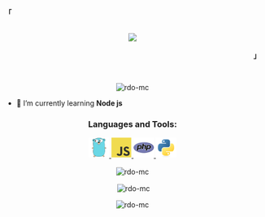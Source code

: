  <!-- Profile -->
  <p align="left"><strong><samp>「</samp></strong></p>
    <p align="center">
      <samp>
        <br>
          <image <img src="https://readme-typing-svg.herokuapp.com?font=Fira+Code&weight=300&pause=1000&color=65C3F7&background=311DFF00&random=false&width=435&lines=Hi%2C+I'm++Rivaldo+David+(RDO-MC)...+%3AD" ></image>  
        <br>
      </samp>
    </p>
  <p align="right"><strong><samp>」</samp></strong></p>
  
  <br>
  
<p align="center"><img src="https://komarev.com/ghpvc/?username=rdo-mc&label=Profile%20views&color=0e75b6&style=flat" alt="rdo-mc" /></p>

- 🌱 I’m currently learning **Node js**

<p align="center">
</p>

<h3 align="center">Languages and Tools:</h3>

<p align="center">
  <a href="https://golang.org" target="_blank" rel="noreferrer"> <img src="https://raw.githubusercontent.com/devicons/devicon/master/icons/go/go-original.svg" alt="go" width="40" height="40"/> </a>
  <a href="https://developer.mozilla.org/en-US/docs/Web/JavaScript" target="_blank" rel="noreferrer"> <img src="https://raw.githubusercontent.com/devicons/devicon/master/icons/javascript/javascript-original.svg" alt="javascript" width="40" height="40"/> </a>
  <a href="https://www.php.net" target="_blank" rel="noreferrer"> <img src="https://raw.githubusercontent.com/devicons/devicon/master/icons/php/php-original.svg" alt="php" width="40" height="40"/> </a>
  <a href="https://www.python.org" target="_blank" rel="noreferrer"> <img src="https://raw.githubusercontent.com/devicons/devicon/master/icons/python/python-original.svg" alt="python" width="40" height="40"/> </a>
</p>

<p align="center"><img align="center" src="https://github-readme-stats.vercel.app/api/top-langs?username=rdo-mc&show_icons=true&locale=en&layout=compact" alt="rdo-mc" /></p>

<p align="center">&nbsp;<img align="center" src="https://github-readme-stats.vercel.app/api?username=rdo-mc&show_icons=true&locale=en" alt="rdo-mc" /></p>

<p align="center"><img align="center" src="https://github-readme-streak-stats.herokuapp.com/?user=rdo-mc&" alt="rdo-mc" /></p>

